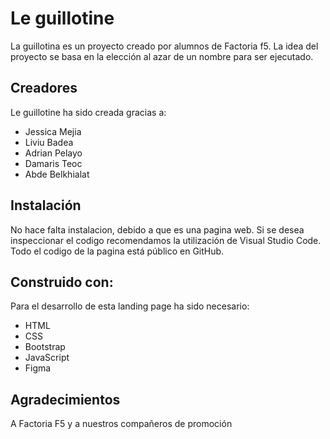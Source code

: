 # Le guillotine

La guillotina es un proyecto creado por alumnos de Factoria f5. La idea del proyecto se basa en la elección al azar de un nombre para ser ejecutado.

## Creadores

Le guillotine ha sido creada gracias a:

- Jessica Mejia
- Liviu Badea
- Adrian Pelayo
- Damaris Teoc
- Abde Belkhialat

## Instalación

No hace falta instalacion, debido a que es una pagina web. Si se desea inspeccionar el codigo recomendamos la utilización de Visual Studio Code. Todo el codigo de la pagina está público en GitHub.

## Construido con:

Para el desarrollo de esta landing page ha sido necesario:

- HTML
- CSS
- Bootstrap
- JavaScript
- Figma

## Agradecimientos

A Factoria F5 y a nuestros compañeros de promoción
